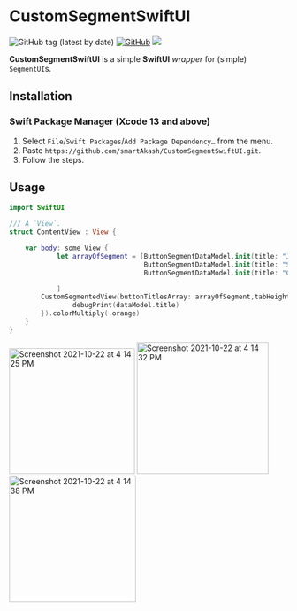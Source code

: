 # CustomSegmentSwiftUI <WIP>
![GitHub tag (latest by date)](https://img.shields.io/github/v/tag/sbertix/CollectionUI)
[![GitHub](https://img.shields.io/github/license/sbertix/CollectionUI)](https://github.com/sbertix/CollectionUI/blob/master/LICENSE)
<img src="https://img.shields.io/badge/supports-Swift%20Package%20Manager-ff69b4.svg">  

**CustomSegmentSwiftUI** is a simple **SwiftUI** _wrapper_ for (simple) `SegmentUI`s.

## Installation
### Swift Package Manager (Xcode 13 and above)
1. Select `File`/`Swift Packages`/`Add Package Dependency…` from the menu.
1. Paste `https://github.com/smartAkash/CustomSegmentSwiftUI.git`.
1. Follow the steps.

## Usage
```swift
import SwiftUI

/// A `View`.
struct ContentView : View {

    var body: some View {
            let arrayOfSegment = [ButtonSegmentDataModel.init(title: "Jobs"),
                                  ButtonSegmentDataModel.init(title: "Search", deafultIcon: "chincoteague", activeIcon: "searchAtLandingPage", iconPosition: .left, isSelected: true),
                                  ButtonSegmentDataModel.init(title: "Connect", deafultIcon: "umbagog",activeIcon: "stmarylake", iconPosition: .right),

            ]
        CustomSegmentedView(buttonTitlesArray: arrayOfSegment,tabHeight: 50, buttonTapActionClouser: { dataModel in
                debugPrint(dataModel.title)
        }).colorMultiply(.orange)
    }
}
```
<img width="227" alt="Screenshot 2021-10-22 at 4 14 25 PM" src="https://user-images.githubusercontent.com/18400249/138441213-4c7dd7ea-45d5-4e83-a129-08971f0a70f0.png">
<img width="238" alt="Screenshot 2021-10-22 at 4 14 32 PM" src="https://user-images.githubusercontent.com/18400249/138441219-8a22375f-d77e-44a8-84a2-feb2b4f3f0a1.png">
<img width="229" alt="Screenshot 2021-10-22 at 4 14 38 PM" src="https://user-images.githubusercontent.com/18400249/138441221-11293311-a40d-41b1-b452-9a0b9369bede.png">
